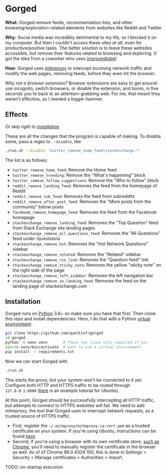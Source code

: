 # Gorged

**What:** Gorged remove feeds, recommendation lists, and other browsing/exploration-related elements from websites like Reddit and Twitter

**Why:** Social media was incredibly detrimental to my life, so I blocked it on my computer. But then I couldn't access these sites *at all*, even for productive/positive tasks. The better solution is to leave these websites accessible, but remove their features related to browsing and exploring. (I got the idea from a coworker who uses [improvedtube](https://chrome.google.com/webstore/detail/improve-youtube-open-sour/bnomihfieiccainjcjblhegjgglakjdd?hl=en))

**How:** Gorged uses [mitmproxy](https://mitmproxy.org/) to intercept incoming network traffic and modify the web pages, removing feeds, before they even hit the browser.

_Why not a browser extension?_ Browser extensions are easy to get around: use incognito, switch browsers, or disable the extension, and boom, in five seconds you're back to an attention-grabbing web. For me, that meant they weren't effective, so I needed a bigger hammer.

## Effects

_Or skip right to [installation](#installation)_

These are all the changes that the program is capable of making. To disable some, pass a regex to `--disable`, like
```bash
./run.sh --disable 'twitter_remove_home_feed|stackexchange.*'
```

The list is as follows:

[comment]: # (BEGIN FLAG DOCS)

- `twitter_remove_home_feed`: Remove the Home feed
- `twitter_remove_trending`: Remove the "What's happening" block
- `twitter_remove_follow_suggestions`: Remove the "Who to follow" block
- `reddit_remove_landing_feed`: Removes the feed from the homepage of Reddit
- `reddit_remove_sub_feed`: Removes the feed from subreddits
- `reddit_remove_after_post_feed`: Removes the "More posts from the <subreddit> community" below posts
- `facebook_remove_homepage_feed`: Removes the feed from the Facebook homepage
- `stackexchange_remove_landing_feed`: Removes the "Top Question" feed from Stack Exchange site landing pages
- `stackexchange_remove_all_questions_feed`: Removes the "All Questions" feed under /questsions
- `stackexchange_remove_hot`: Removes the "Hot Network Questions" sidebar
- `stackexchange_remove_related`: Removes the "Related" sidebar
- `stackexchange_remove_rss_link`: Removes the "Question feed" link
- `stackexchange_remove_sticky_note`: Removes the yellow "sticky note" on the right side of the page
- `stackexchange_remove_left_sidebar`: Removes the left navigation bar
- `stackexchange_remove_se_landing_feed`: Removes the feed on the landing page of stackexchange.com

[comment]: # (END FLAG DOCS)

## Installation

Gorged runs on [Python](https://www.python.org/) 3.8+ so make sure you have that first. Then clone this repo and install dependencies. Here, I do that with a Python [virtual environment](https://docs.python.org/3/library/venv.html):

```bash
git clone https://github.com/quelklef/gorged
cd gorged
python -m venv venv       # These two lines only required if you
source venv/bin/activate  # want to use a virtual environment
pip install -r requirements.txt
```

Now we can start Gorged with

```bash
./run.sh
```

This starts the proxy, but your system won't be connected to it yet. Configure both HTTP and HTTPS traffic to be routed through `127.0.0.1:8080` ([here](https://www.serverlab.ca/tutorials/linux/administration-linux/how-to-configure-proxy-on-ubuntu-18-04/) is an example tutorial for Ubuntu).

At this point, Gorged should be successfully intercepting all HTTP traffic, but attempts to connect to HTTPS websites will fail. We need to add mitmproxy, the tool that Gorged uses to intercept network requests, as a trusted source of HTTPS traffic.

- First, register the `~/.mitmproxy/mitmproxy-ca-cert.pem` as a trusted certificate on your system. If you're using Ubuntu, instructions can be found  [here](https://askubuntu.com/a/377570/437551).
- Second, if you're using a browser with its own certificate store, [such as Chrome](https://serverfault.com/questions/946756/ssl-certificate-in-system-store-not-trusted-by-chrome), you'll need to manually register the certificate in the browser as well. As of of Chrome 88.0.4324 150, this is done in Settings > Security > Manage certificates > Authorities > import.

TODO: on-startup execution
